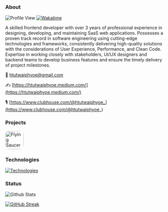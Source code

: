 ### About

![Profile View](https://komarev.com/ghpvc/?username=htutwaiphyoe&color=5A43CB) [![Wakatime](https://wakatime.com/badge/user/89cef132-7873-4db7-8f6d-0d48412d0c33.svg)](https://wakatime.com/@89cef132-7873-4db7-8f6d-0d48412d0c33)

A skilled frontend developer with over 3 years of professional experience in designing, developing, and maintaining SaaS web applications. Possesses a proven track record in software engineering using cutting-edge technologies and frameworks, consistently delivering high-quality solutions with the considerations of User Experience, Performance, and Clean Code. Expertise in working closely with stakeholders, UI/UX designers and backend teams to develop business features and ensure the timely delivery of project milestones.

📧 [htutwaiphyoe@gmail.com](htutwaiphyoe@gmail.com)

✍️ [https://htutwaiphyoe.medium.com/](https://htutwaiphyoe.medium.com/)

🎙️ [https://www.clubhouse.com/@htutwaiphyoe_](https://www.clubhouse.com/@htutwaiphyoe_)


### Projects

[<img src="https://rezeve.zendesk.com/embeddable/avatars/17312822610713" alt="Flying Saucer" width="58" height="58" style="border-radius: 12px" />](https://rezeve.com/)

### Technologies

[![Technologies](https://skillicons.dev/icons?i=html,css,sass,js,ts,tailwind,materialui,react,nextjs,redux,cypress,nodejs,express,mongodb,mysql,firebase,aws,figma&perline=6)](https://skillicons.dev)

### Status

![Github Stats](https://github-readme-stats.vercel.app/api?username=htutwaiphyoe)

[![GitHub Streak](https://github-readme-streak-stats.herokuapp.com/?user=htutwaiphyoe)](https://git.io/streak-stats)
